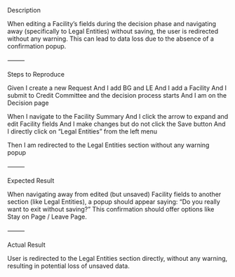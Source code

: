  Description

When editing a Facility’s fields during the decision phase and navigating away (specifically to Legal Entities) without saving, the user is redirected without any warning. This can lead to data loss due to the absence of a confirmation popup.

⸻

Steps to Reproduce

Given I create a new Request
And I add BG and LE
And I add a Facility
And I submit to Credit Committee and the decision process starts
And I am on the Decision page

When I navigate to the Facility Summary
And I click the arrow to expand and edit Facility fields
And I make changes but do not click the Save button
And I directly click on “Legal Entities” from the left menu

Then I am redirected to the Legal Entities section without any warning popup

⸻

Expected Result

When navigating away from edited (but unsaved) Facility fields to another section (like Legal Entities), a popup should appear saying:
“Do you really want to exit without saving?”
This confirmation should offer options like Stay on Page / Leave Page.

⸻

Actual Result

User is redirected to the Legal Entities section directly, without any warning, resulting in potential loss of unsaved data.

